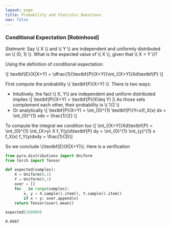```yaml
---
layout: page
title: Probability and Statistic Questions
nav: false
---
```

<link rel="stylesheet" href="/assets/css/main.css"/>

### Conditional Expectation [Robinhood]
*Statment*: Say \\( X \\) and \\( Y \\) are independent and uniformly distributed on \\( (0, 1) \\). What is the expected value of \\( X \\), given that \\( X > Y \\)?

Using the definition of conditional expectation:

\\[
\textbf{E}(X|X>Y) = \dfrac{1}{\textbf{P}(X>Y)}\int_{(X>Y)}Xd\textbf{P} 
\\]

First compute the probability \\( \textbf{P}(X>Y) \\). There is two ways: 
  * Intuitively, the fact \\( X, Y\\) are independent and uniform distributed implies
    \\[ 
    \textbf{P}(X>Y) = \textbf{P}(X\leq Y) 
    ]\\ 
    As those sets complement each other, their probability is \\( 1/2 \\)
  * Or analytically
    \\[ 
    \textbf{P}(X>Y) = \int_{0}^{1} \textbf{P}(Y<x)f_X(x) dx = \int_{0}^{1} xdx = \frac{1}{2}
    \\]
    
To compute the integral we condition too
\\[ \int_{(X>Y)}Xd\textbf{P} = \int_{0}^{1} \int_{X>y} X f_Y(y)d\textbf{P} dy = \int_{0}^{1} \int_{y}^{1} x f_X(x) f_Y(y)dxdy  = \frac{1}{3}\\]

So we conclude \\(\textbf{E}(X|X>Y)\\). Here is a verification 

```python
from pyro.distributions import Uniform
from torch import Tensor

def expected(samples):
    X = Uniform(0,1)
    Y = Uniform(0,1)
    over = []
    for _ in range(samples):
        x, y = X.sample().item(), Y.sample().item()
        if x > y: over.append(x)
    return Tensor(over).mean()

expected(100000)
```
`0.6667`
